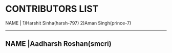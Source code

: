 # CONTRIBUTORS LIST

NAME |
1)Harshit Sinha(harsh-797)
2)Aman Singh(prince-7)

------
NAME |Aadharsh Roshan(smcri)
------
